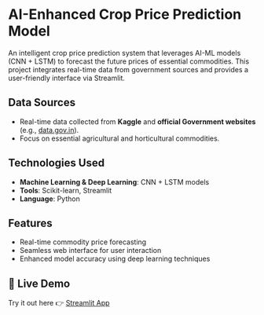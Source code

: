 # AI-Enhanced Crop Price Prediction Model

An intelligent crop price prediction system that leverages AI-ML models (CNN + LSTM) to forecast the future prices of essential commodities. This project integrates real-time data from government sources and provides a user-friendly interface via Streamlit.

## Data Sources
- Real-time data collected from **Kaggle** and **official Government websites** (e.g., [data.gov.in](https://data.gov.in)).
- Focus on essential agricultural and horticultural commodities.

## Technologies Used
- **Machine Learning & Deep Learning**: CNN + LSTM models
- **Tools**: Scikit-learn, Streamlit
- **Language**: Python

## Features
- Real-time commodity price forecasting
- Seamless web interface for user interaction
- Enhanced model accuracy using deep learning techniques

## 🔗 Live Demo
Try it out here 👉 [Streamlit App](https://crop-price-prediction-sih-2024.streamlit.app/)

